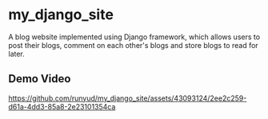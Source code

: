 # my_django_site

A blog website implemented using Django framework, which allows users to post their blogs, comment on each other's blogs and store blogs to read for later.

## Demo Video


https://github.com/runyud/my_django_site/assets/43093124/2ee2c259-d61a-4dd3-85a8-2e23101354ca

